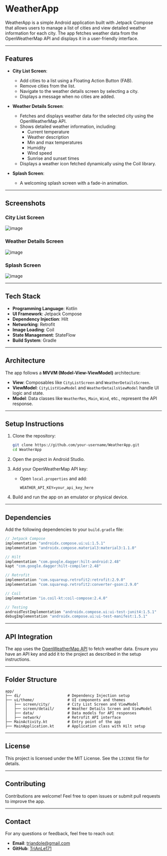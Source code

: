 # WeatherApp

WeatherApp is a simple Android application built with Jetpack Compose that allows users to manage a list of cities and view detailed weather information for each city. The app fetches weather data from the OpenWeatherMap API and displays it in a user-friendly interface.

---

## Features

- **City List Screen**:
  - Add cities to a list using a Floating Action Button (FAB).
  - Remove cities from the list.
  - Navigate to the weather details screen by selecting a city.
  - Displays a message when no cities are added.

- **Weather Details Screen**:
  - Fetches and displays weather data for the selected city using the OpenWeatherMap API.
  - Shows detailed weather information, including:
    - Current temperature
    - Weather description
    - Min and max temperatures
    - Humidity
    - Wind speed
    - Sunrise and sunset times
  - Displays a weather icon fetched dynamically using the Coil library.

- **Splash Screen**:
  - A welcoming splash screen with a fade-in animation.

---

## Screenshots

### City List Screen
![image](https://github.com/user-attachments/assets/1b2351c8-3cbd-4459-a5e0-671f82b65fe4)


### Weather Details Screen
![image](https://github.com/user-attachments/assets/577f86a8-cdc3-4334-8d3d-e323cb31538d)


### Splash Screen
![image](https://github.com/user-attachments/assets/8ca5c33b-644d-4695-be9e-4f8819a217de)

---

## Tech Stack

- **Programming Language**: Kotlin
- **UI Framework**: Jetpack Compose
- **Dependency Injection**: Hilt
- **Networking**: Retrofit
- **Image Loading**: Coil
- **State Management**: StateFlow
- **Build System**: Gradle

---

## Architecture

The app follows a **MVVM (Model-View-ViewModel)** architecture:

- **View**: Composables like `CityListScreen` and `WeatherDetailsScreen`.
- **ViewModel**: `CityListViewModel` and `WeatherDetailsViewModel` handle UI logic and state.
- **Model**: Data classes like `WeatherRes`, `Main`, `Wind`, etc., represent the API response.

---

## Setup Instructions

1. Clone the repository:
   ```bash
   git clone https://github.com/your-username/WeatherApp.git
   cd WeatherApp
   ```

2. Open the project in Android Studio.

3. Add your OpenWeatherMap API key:
   - Open `local.properties` and add:
     ```properties
     WEATHER_API_KEY=your_api_key_here
     ```

4. Build and run the app on an emulator or physical device.

---

## Dependencies

Add the following dependencies to your `build.gradle` file:

```gradle
// Jetpack Compose
implementation "androidx.compose.ui:ui:1.5.1"
implementation "androidx.compose.material3:material3:1.1.0"

// Hilt
implementation "com.google.dagger:hilt-android:2.48"
kapt "com.google.dagger:hilt-compiler:2.48"

// Retrofit
implementation "com.squareup.retrofit2:retrofit:2.9.0"
implementation "com.squareup.retrofit2:converter-gson:2.9.0"

// Coil
implementation "io.coil-kt:coil-compose:2.4.0"

// Testing
androidTestImplementation "androidx.compose.ui:ui-test-junit4:1.5.1"
debugImplementation "androidx.compose.ui:ui-test-manifest:1.5.1"
```

---

## API Integration

The app uses the [OpenWeatherMap API](https://openweathermap.org/api) to fetch weather data. Ensure you have an API key and add it to the project as described in the setup instructions.

---

## Folder Structure

```
app/
├── di/                     # Dependency Injection setup
├── ui/theme/               # UI components and themes
│   ├── screen/city/        # City List Screen and ViewModel
│   ├── screen/detail/      # Weather Details Screen and ViewModel
│   ├── data/               # Data models for API responses
│   ├── network/            # Retrofit API interface
├── MainActivity.kt         # Entry point of the app
├── MainApplication.kt      # Application class with Hilt setup
```

---

## License

This project is licensed under the MIT License. See the `LICENSE` file for details.

---

## Contributing

Contributions are welcome! Feel free to open issues or submit pull requests to improve the app.

---

## Contact

For any questions or feedback, feel free to reach out:

- **Email**: triandole@gmail.com
- **GitHub**: [TriAnLe171](https://github.com/TriAnLe171)
